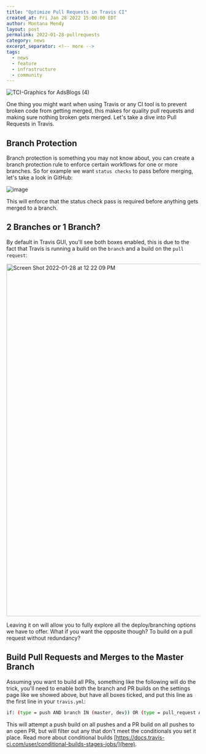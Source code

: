 ```yaml
---
title: "Optimize Pull Requests in Travis CI"
created_at: Fri Jan 28 2022 15:00:00 EDT
author: Montana Mendy
layout: post
permalink: 2022-01-28-pullrequests
category: news
excerpt_separator: <!-- more --> 
tags:
  - news
  - feature
  - infrastructure
  - community
---
```


![TCI-Graphics for AdsBlogs (4)](https://user-images.githubusercontent.com/20936398/151615023-838f9eba-c68d-40ec-80ae-831ee61da8b5.png)

One thing you might want when using Travis or any CI tool is to prevent broken code from getting merged, this makes for quality pull requests and making sure nothing broken gets merged. Let's take a dive into Pull Requests in Travis.

<!-- more --> 

## Branch Protection 

Branch protection is something you may not know about, you can create a branch protection rule to enforce certain workflows for one or more branches. So for example  we want `status checks` to pass before merging, let's take a look in GitHub: 

![image](https://user-images.githubusercontent.com/20936398/151615618-93853954-2162-4e62-9507-84659ae06151.png)

This will enforce that the status check pass is required before anything gets merged to a branch. 

## 2 Branches or 1 Branch? 

By default in Travis GUI, you'll see both boxes enabled, this is due to the fact that Travis is running a build on the `branch` and a build on the `pull request`:

<img width="918" alt="Screen Shot 2022-01-28 at 12 22 09 PM" src="https://user-images.githubusercontent.com/20936398/151616036-d207c17f-7708-4770-a823-bab2348866ad.png">

Leaving it on will allow you to fully explore all the deploy/branching options we have to offer. What if you want the opposite though? To build on a pull request without redundancy? 

## Build Pull Requests and Merges to the Master Branch 

Assuming you want to build all PRs, something like the following will do the trick, you'll need to enable both the branch and PR builds on the settings page like we showed above, but have all boxes ticked, and put this line as the first line in your `travis.yml`:

```bash
if: (type = push AND branch IN (master, dev)) OR (type = pull_request AND NOT branch =~ /no-ci/)
```

This will attempt a push build on all pushes and a PR build on all pushes to an open PR, but will filter out any that don't meet the conditionals you set it place. Read more about conditional builds [https://docs.travis-ci.com/user/conditional-builds-stages-jobs/](here).
